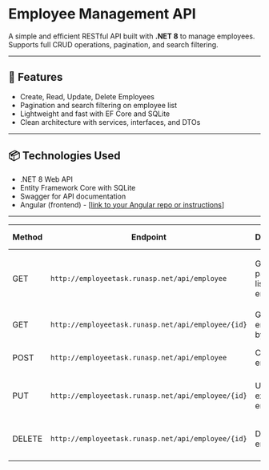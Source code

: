 # Employee Management API

A simple and efficient RESTful API built with **.NET 8** to manage employees.  
Supports full CRUD operations, pagination, and search filtering.

---

## 🚀 Features

- Create, Read, Update, Delete Employees  
- Pagination and search filtering on employee list  
- Lightweight and fast with EF Core and SQLite  
- Clean architecture with services, interfaces, and DTOs  

---

## 📦 Technologies Used

- .NET 8 Web API  
- Entity Framework Core with SQLite  
- Swagger for API documentation  
- Angular (frontend) - [[link to your Angular repo or instructions](https://github.com/memobih/EmployeeTaskFront)]  

---
| Method | Endpoint                                              | Description                     | Request Body                                  | Response                      |
|--------|-------------------------------------------------------|---------------------------------|-----------------------------------------------|-------------------------------|
| GET    | `http://employeetask.runasp.net/api/employee`            | Get paginated list of employees | Query params: `search` (optional), `page`, `pageSize` | Returns list of employees + total count |
| GET    | `http://employeetask.runasp.net/api/employee/{id}`       | Get employee by ID              | N/A                                           | Employee object or 404         |
| POST   | `http://employeetask.runasp.net/api/employee`            | Create new employee             | Employee DTO JSON                             | Created Employee object        |
| PUT    | `http://employeetask.runasp.net/api/employee/{id}`       | Update existing employee        | Employee DTO JSON                             | `true` if updated, `false` if not found |
| DELETE | `http://employeetask.runasp.net/api/employee/{id}`       | Delete employee                 | N/A                                           | `true` if deleted, `false` if not found |

